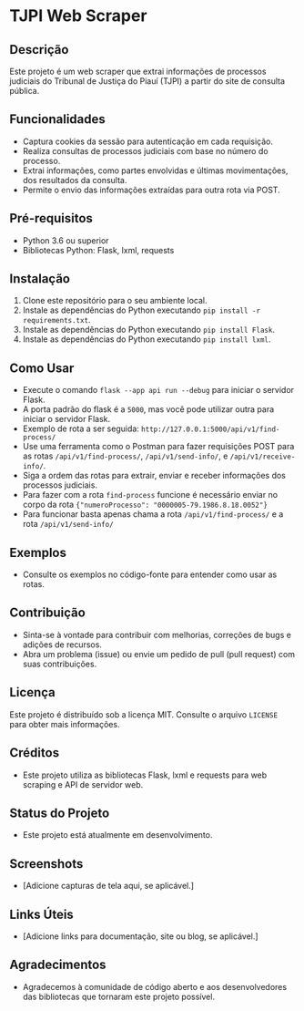# TJPI Web Scraper

## Descrição
Este projeto é um web scraper que extrai informações de processos judiciais do Tribunal de Justiça do Piauí (TJPI) a partir do site de consulta pública.

## Funcionalidades
- Captura cookies da sessão para autenticação em cada requisição.
- Realiza consultas de processos judiciais com base no número do processo.
- Extrai informações, como partes envolvidas e últimas movimentações, dos resultados da consulta.
- Permite o envio das informações extraídas para outra rota via POST.

## Pré-requisitos
- Python 3.6 ou superior
- Bibliotecas Python: Flask, lxml, requests

## Instalação
1. Clone este repositório para o seu ambiente local.
2. Instale as dependências do Python executando `pip install -r requirements.txt`.
2. Instale as dependências do Python executando `pip install Flask`.
2. Instale as dependências do Python executando `pip install lxml`.

## Como Usar
- Execute o comando `flask --app api run --debug` para iniciar o servidor Flask.
- A porta padrão do flask é a `5000`, mas você pode utilizar outra para iniciar o servidor Flask.
- Exemplo de rota a ser seguida: `http://127.0.0.1:5000/api/v1/find-process/`
- Use uma ferramenta como o Postman para fazer requisições POST para as rotas `/api/v1/find-process/`, `/api/v1/send-info/`, e `/api/v1/receive-info/`.
- Siga a ordem das rotas para extrair, enviar e receber informações dos processos judiciais.
- Para fazer com a rota `find-process` funcione é necessário enviar no corpo da rota `{"numeroProcesso": "0000005-79.1986.8.18.0052"}`
- Para funcionar basta apenas chama a rota `/api/v1/find-process/` e a rota `/api/v1/send-info/`

## Exemplos
- Consulte os exemplos no código-fonte para entender como usar as rotas.

## Contribuição
- Sinta-se à vontade para contribuir com melhorias, correções de bugs e adições de recursos.
- Abra um problema (issue) ou envie um pedido de pull (pull request) com suas contribuições.

## Licença
Este projeto é distribuído sob a licença MIT. Consulte o arquivo `LICENSE` para obter mais informações.

## Créditos
- Este projeto utiliza as bibliotecas Flask, lxml e requests para web scraping e API de servidor web.

## Status do Projeto
- Este projeto está atualmente em desenvolvimento.

## Screenshots
- [Adicione capturas de tela aqui, se aplicável.]

## Links Úteis
- [Adicione links para documentação, site ou blog, se aplicável.]

## Agradecimentos
- Agradecemos à comunidade de código aberto e aos desenvolvedores das bibliotecas que tornaram este projeto possível.

